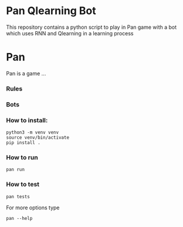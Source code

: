 # Pan Qlearning Bot
This repository contains a python script to play in Pan game with a bot which uses RNN and Qlearning in a learning process

# Pan
Pan is a game ...

### Rules

### Bots

### How to install:
```
python3 -m venv venv
source venv/bin/activate
pip install .
```

### How to run
```
pan run
```

### How to test
```
pan tests
```

For more options type
```
pan --help
```